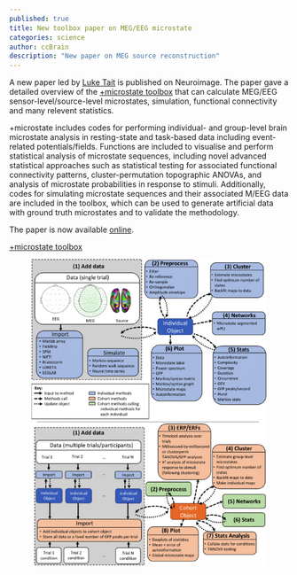 ```yaml
---
published: true
title: New toolbox paper on MEG/EEG microstate
categories: science
author: ccBrain
description: "New paper on MEG source reconstruction"
---
```


A new paper led by [Luke Tait](/people/luke_tait) is published on Neuroimage. The paper gave a detailed overview of the [+microstate toolbox](https://plus-microstate.github.io) that can calculate MEG/EEG sensor-level/source-level microstates, simulation, functional connectivity and many relevent statistics.

+microstate includes codes for performing individual- and group-level brain microstate analysis in resting-state and task-based data including event-related potentials/fields. Functions are included to visualise and perform statistical analysis of microstate sequences, including novel advanced statistical approaches such as statistical testing for associated functional connectivity patterns, cluster-permutation topographic ANOVAs, and analysis of microstate probabilities in response to stimuli. Additionally, codes for simulating microstate sequences and their associated M/EEG data are included in the toolbox, which can be used to generate artificial data with ground truth microstates and to validate the methodology.

The paper is now available [online](https://www.sciencedirect.com/science/article/pii/S1053811922004657).

[+microstate toolbox](https://plus-microstate.github.io)

<figure  class="center">
    <a href="/images/photo/plusmicrostate.jpg"><img src="/images/photo/plusmicrostate.jpg" alt=""></a>
</figure>
